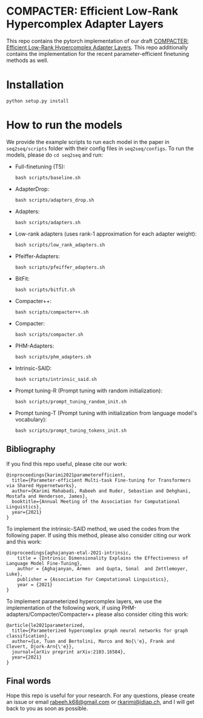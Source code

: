 # COMPACTER: Efficient Low-Rank Hypercomplex Adapter Layers
This repo contains the pytorch implementation of our draft [COMPACTER: Efficient Low-Rank Hypercomplex Adapter Layers](https://www.idiap.ch/~rkarimi/papers/compact_adapters.pdf).
This repo additionally contains the implementation for the recent parameter-efficient finetuning methods as well.

# Installation
```
python setup.py install
```

# How to run the models 
We provide the example scripts to run each model in the paper in `seq2seq/scripts`
folder with their config files in `seq2seq/configs`. To run the models, please do
`cd seq2seq` and run:
 - Full-finetuning (T5):
   ```
   bash scripts/baseline.sh
   ```  
 - AdapterDrop: 
   ```
   bash scripts/adapters_drop.sh
   ``` 
 - Adapters:
   ```
   bash scripts/adapters.sh
   ```
 - Low-rank adapters (uses rank-1 approximation for each adapter weight):
   ```
   bash scripts/low_rank_adapters.sh
   ```  
 - Pfeiffer-Adapters:
   ```
   bash scripts/pfeiffer_adapters.sh
   ``` 
 - BitFit:
   ```
   bash scripts/bitfit.sh
   ```
 - Compacter++:
   ```
   bash scripts/compacter++.sh
   ``` 
 - Compacter:
   ```
   bash scripts/compacter.sh
   ```
 - PHM-Adapters:
   ```
   bash scripts/phm_adapters.sh
   ```
 - Intrinsic-SAID:
   ```
   bash scripts/intrinsic_said.sh
   ```
 - Prompt tuning-R (Prompt tuning with random initialization): 
   ```
   bash scripts/prompt_tuning_random_init.sh
   ```
 - Prompt tuning-T (Prompt tuning with initialization from language model's vocabulary):
   ```
   bash scripts/prompt_tuning_tokens_init.sh
   ``` 

## Bibliography
If you find this repo useful, please cite our work:

```
@inproceedings{karimi2021parameterefficient,
  title={Parameter-efficient Multi-task Fine-tuning for Transformers via Shared Hypernetworks},
  author={Karimi Mahabadi, Rabeeh and Ruder, Sebastian and Dehghani, Mostafa and Henderson, James},
  booktitle={Annual Meeting of the Association for Computational Linguistics},
  year={2021}
}
```

To implement the intrinsic-SAID method, we used the codes from the following paper. If using this 
method, please also consider citing our work and this work:
```
@inproceedings{aghajanyan-etal-2021-intrinsic,
    title = {Intrinsic Dimensionality Explains the Effectiveness of Language Model Fine-Tuning},
    author = {Aghajanyan, Armen  and Gupta, Sonal  and Zettlemoyer, Luke},
    publisher = {Association for Computational Linguistics},
    year = {2021}
}
```
To implement parameterized hypercomplex layers, we use the implementation of the following work,
if using PHM-adapters/Compacter/Compacter++ please also consider citing this work:
```
@article{le2021parameterized,
  title={Parameterized hypercomplex graph neural networks for graph classification},
  author={Le, Tuan and Bertolini, Marco and No{\'e}, Frank and Clevert, Djork-Arn{\'e}},
  journal={arXiv preprint arXiv:2103.16584},
  year={2021}
}
```

## Final words
Hope this repo is useful for your research. For any questions, please create an issue or
email rabeeh.k68@gmail.com or rkarimi@idiap.ch, and I will get back to you as soon as possible.

